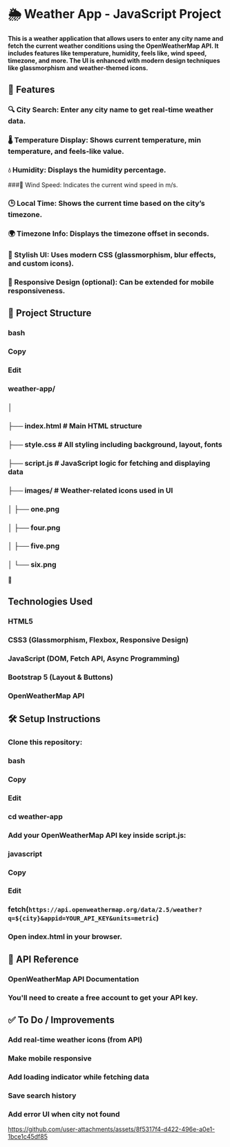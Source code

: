 # 🌦️ Weather App - JavaScript Project

#### This is a weather application that allows users to enter any city name and fetch the current weather conditions using the OpenWeatherMap API. It includes features like temperature, humidity, feels like, wind speed, timezone, and more. The UI is enhanced with modern design techniques like glassmorphism and weather-themed icons.

## 🚀 Features

### 🔍 City Search: Enter any city name to get real-time weather data.

### 🌡️ Temperature Display: Shows current temperature, min temperature, and feels-like value.

### 💧 Humidity: Displays the humidity percentage.

###💨 Wind Speed: Indicates the current wind speed in m/s.

### 🕒 Local Time: Shows the current time based on the city’s timezone.

### 🌍 Timezone Info: Displays the timezone offset in seconds.

### 🎨 Stylish UI: Uses modern CSS (glassmorphism, blur effects, and custom icons).

### 📱 Responsive Design (optional): Can be extended for mobile responsiveness.

## 📂 Project Structure

### bash
### Copy
### Edit
### weather-app/
### │
### ├── index.html        # Main HTML structure
### ├── style.css         # All styling including background, layout, fonts
### ├── script.js         # JavaScript logic for fetching and displaying data
### ├── images/           # Weather-related icons used in UI
### │   ├── one.png
### │   ├── four.png
### │   ├── five.png
### │   └── six.png
🔧
##  Technologies Used

### HTML5

### CSS3 (Glassmorphism, Flexbox, Responsive Design)

### JavaScript (DOM, Fetch API, Async Programming)

### Bootstrap 5 (Layout & Buttons)

### OpenWeatherMap API


## 🛠️ Setup Instructions

### Clone this repository:

### bash
### Copy
### Edit

### cd weather-app
### Add your OpenWeatherMap API key inside script.js:

### javascript
### Copy
### Edit
### fetch(`https://api.openweathermap.org/data/2.5/weather?q=${city}&appid=YOUR_API_KEY&units=metric`)
### Open index.html in your browser.

## 🔑 API Reference

### OpenWeatherMap API Documentation

### You'll need to create a free account to get your API key.


## ✅ To Do / Improvements

 ### Add real-time weather icons (from API)

 ### Make mobile responsive

 ### Add loading indicator while fetching data

 ### Save search history

 ### Add error UI when city not found

https://github.com/user-attachments/assets/8f5317f4-d422-496e-a0e1-1bce1c45df85





